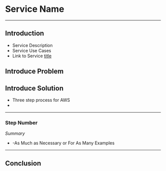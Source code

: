 # Service Name
---

## Introduction
- Service Description
- Service Use Cases
- Link to Service [title](https://www.example.com)

## Introduce Problem


## Introduce Solution
- Three step process for AWS
- 
---
### Step Number

*Summary*

- <Repeat> -As Much as Necessary or For As Many Examples

---

## Conclusion

